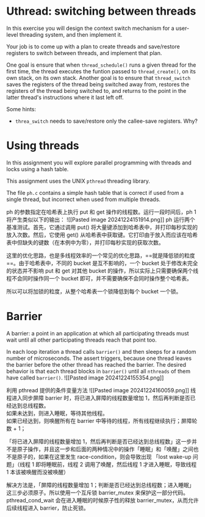 # Uthread: switching between threads
In this exercise you will design the context switch mechanism for a user-level threading system, and then implement it. 

Your job is to come up with a plan to create threads and save/restore registers to switch between threads, and implement that plan.

One goal is ensure that when `thread_schedule()` runs a given thread for the first time, the thread executes the funtion passed to `thread_create()`, on its own stack, on its own stack. Another goal is to ensure that `thread_switch` saves the registers of the thread being switched away from, restores the registers of the thread being switched to, and returns to the point in the latter thread's instructions where it last left off.

Some hints:
- `threa_switch` needs to save/restore only the callee-save registers. Why?

# Using threads 
In this assignment you will explore parallel programming with threads and locks using a hash table. 

This assignment uses the UNIX `pthread` threading library. 

The file `ph.c` contains a simple hash table that is correct if used from a single thread, but incorrect when used from multiple threads.

ph 的参数指定在哈希表上执行 put 和 get 操作的线程数。运行一段时间后，ph 1 将产生类似以下的输出：
![[Pasted image 20241224151914.png]]
ph 运行两个基准测试。首先，它通过调用 put() 将大量键添加到哈希表中，并打印每秒实现的放入次数。然后，它使用 get() 从哈希表中获取键。它打印由于放入而应该在哈希表中但缺失的键数（在本例中为零），并打印每秒实现的获取次数。

这里的优化思路，也是多线程效率的一个常见的优化思路，==就是降低锁的粒度==。由于哈希表中，不同的 bucket 是互不影响的，一个 bucket 处于修改未完全的状态并不影响 put 和 get 对其他 bucket 的操作，所以实际上只需要确保两个线程不会同时操作同一个 bucket 即可，并不需要确保不会同时操作整个哈希表。

所以可以将加锁的粒度，从整个哈希表一个锁降低到每个 bucket 一个锁。


# Barrier
A barrier: a point in an application at which all participating threads must wait until all other participating threads reach that point too. 

In each loop iteration a thread calls `barrier()` and then sleeps for a random number of microseconds. The assert triggers, because one thread leaves the barrier before the other thread has reached the barrier. The desired behavior is that each thread blocks in `barrier()` until all `nthreads` of them have called `barrier()`.
![[Pasted image 20241224155354.png]]

利用 pthread 提供的条件变量方法
![[Pasted image 20241224160059.png]]
线程进入同步屏障 barrier 时，将已进入屏障的线程数量增加 1，然后再判断是否已经达到总线程数。  
如果未达到，则进入睡眠，等待其他线程。  
如果已经达到，则唤醒所有在 barrier 中等待的线程，所有线程继续执行；屏障轮数 + 1；

「将已进入屏障的线程数量增加 1，然后再判断是否已经达到总线程数」这一步并不是原子操作，并且这一步和后面的两种情况中的操作「睡眠」和「唤醒」之间也不是原子的，如果在这里发生 race-condition，则会导致出现 「lost wake-up 问题」（线程 1 即将睡眠前，线程 2 调用了唤醒，然后线程 1 才进入睡眠，导致线程 1 本该被唤醒而没被唤醒）

解决方法是，「屏障的线程数量增加 1；判断是否已经达到总线程数；进入睡眠」这三步必须原子。所以使用一个互斥锁 barrier_mutex 来保护这一部分代码。pthread_cond_wait 会在进入睡眠的时候原子性的释放 barrier_mutex，从而允许后续线程进入 barrier，防止死锁。

  
